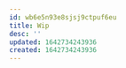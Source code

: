 ```yaml
---
id: wb6e5n93e8sjsj9ctpuf6eu
title: Wip
desc: ''
updated: 1642734243936
created: 1642734243936
---
```




